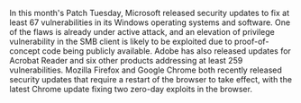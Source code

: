 In this month's Patch Tuesday, Microsoft released security updates to fix at least 67 vulnerabilities in its Windows operating systems and software. One of the flaws is already under active attack, and an elevation of privilege vulnerability in the SMB client is likely to be exploited due to proof-of-concept code being publicly available. Adobe has also released updates for Acrobat Reader and six other products addressing at least 259 vulnerabilities. Mozilla Firefox and Google Chrome both recently released security updates that require a restart of the browser to take effect, with the latest Chrome update fixing two zero-day exploits in the browser.
